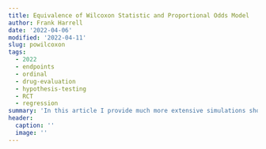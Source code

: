 ```yaml
--- 
title: Equivalence of Wilcoxon Statistic and Proportional Odds Model
author: Frank Harrell
date: '2022-04-06'
modified: '2022-04-11'
slug: powilcoxon
tags:
  - 2022
  - endpoints
  - ordinal
  - drug-evaluation
  - hypothesis-testing
  - RCT
  - regression
summary: 'In this article I provide much more extensive simulations showing the near perfect agreement between the odds ratio (OR) from a proportional odds (PO) model, and the Wilcoxon two-sample test statistic.  The agreement is studied by degree of violation of the PO assumption and by the sample size.  A refinement in the conversion formula between the OR and the Wilcoxon statistic scaled to 0-1 (corcordance probability) is provided.'
header:
  caption: ''
  image: ''
---
```

